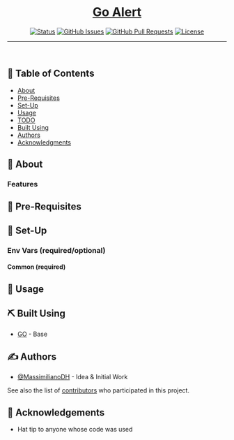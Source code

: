 <p align="center">
  <a href="" rel="noopener">
</p>

<h1 align="center">Go Alert</h1>

<div align="center">

  [![Status](https://img.shields.io/badge/status-active-success.svg)]() 
  [![GitHub Issues](https://img.shields.io/github/issues/MassimilianoDH/go-alert.svg)](https://github.com/MassimilianoDH/go-alert/issues)
  [![GitHub Pull Requests](https://img.shields.io/github/issues-pr/MassimilianoDH/go-alert.svg)](https://github.com/MassimilianoDH/go-alert/issues)
  [![License](https://img.shields.io/badge/license-MIT-blue.svg)](/LICENSE)

</div>

---

<p align="center"> 
    <br> 
</p>

## 📝 Table of Contents
- [About](#about)
- [Pre-Requisites](#prerequisites)
- [Set-Up](#setup)
- [Usage](#usage)
- [TODO](../master/TODO.md)
- [Built Using](#built_using)
- [Authors](#authors)
- [Acknowledgments](#acknowledgement)

## 🧐 About <a name = "about"></a>



### Features <a name = "features"></a>


## 🏁 Pre-Requisites <a name = "prerequisites"></a>


## 🚀 Set-Up <a name = "setup"></a>
### Env Vars (required/optional) <a name = "secrets"></a>
#### Common (required)


## 🎈 Usage <a name="usage"></a>


## ⛏️ Built Using <a name = "built_using"></a>
- [GO](https://go.dev/) - Base

## ✍️ Authors <a name = "authors"></a>
- [@MassimilianoDH](https://github.com/MassimilianoDH) - Idea & Initial Work

See also the list of [contributors](https://github.com/MassimilianoDH/go-alert/contributors) who participated in this project.

## 🎉 Acknowledgements <a name = "acknowledgement"></a>
- Hat tip to anyone whose code was used

